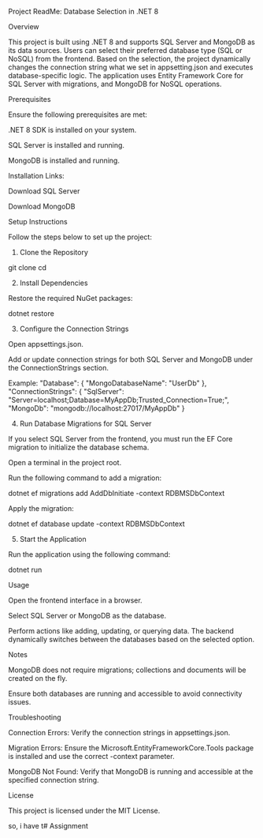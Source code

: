 Project ReadMe: Database Selection in .NET 8

Overview

This project is built using .NET 8 and supports SQL Server and MongoDB as its data sources. Users can select their preferred database type (SQL or NoSQL) from the frontend. Based on the selection, the project dynamically changes the connection string what we set in appsetting.json and executes database-specific logic. The application uses Entity Framework Core for SQL Server with migrations, and MongoDB for NoSQL operations.

Prerequisites

Ensure the following prerequisites are met:

.NET 8 SDK is installed on your system.

SQL Server is installed and running.

MongoDB is installed and running.

Installation Links:

Download SQL Server

Download MongoDB

Setup Instructions

Follow the steps below to set up the project:

1. Clone the Repository

git clone <repository-url>
cd <repository-folder>

2. Install Dependencies

Restore the required NuGet packages:

dotnet restore

3. Configure the Connection Strings

Open appsettings.json.

Add or update connection strings for both SQL Server and MongoDB under the ConnectionStrings section.

Example:
  "Database": {
    "MongoDatabaseName": "UserDb"
  },
"ConnectionStrings": {
  "SqlServer": "Server=localhost;Database=MyAppDb;Trusted_Connection=True;",
  "MongoDb": "mongodb://localhost:27017/MyAppDb"
}

4. Run Database Migrations for SQL Server

If you select SQL Server from the frontend, you must run the EF Core migration to initialize the database schema.

Open a terminal in the project root.

Run the following command to add a migration:

dotnet ef migrations add AddDbInitiate -context RDBMSDbContext

Apply the migration:

dotnet ef database update -context RDBMSDbContext

5. Start the Application

Run the application using the following command:

dotnet run

Usage

Open the frontend interface in a browser.

Select SQL Server or MongoDB as the database.

Perform actions like adding, updating, or querying data. The backend dynamically switches between the databases based on the selected option.

Notes

MongoDB does not require migrations; collections and documents will be created on the fly.

Ensure both databases are running and accessible to avoid connectivity issues.

Troubleshooting

Connection Errors: Verify the connection strings in appsettings.json.

Migration Errors: Ensure the Microsoft.EntityFrameworkCore.Tools package is installed and use the correct -context parameter.

MongoDB Not Found: Verify that MongoDB is running and accessible at the specified connection string.

License

This project is licensed under the MIT License.

so, i have t# Assignment